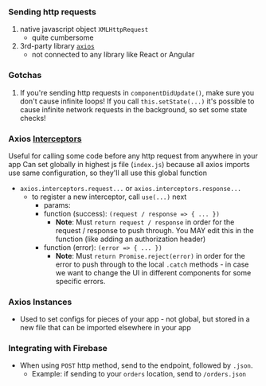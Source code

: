 ### Sending http requests
1) native javascript object `XMLHttpRequest`
    - quite cumbersome
1) 3rd-party library [`axios`](https://github.com/axios/axios)
    - not connected to any library like React or Angular

### Gotchas
1. If you're sending http requests in `componentDidUpdate()`, make sure you don't cause infinite loops! If you call `this.setState(...)` it's possible to cause infinite network requests in the background, so set some state checks!

### Axios [Interceptors](https://github.com/axios/axios#interceptors)
Useful for calling some code before any http request from anywhere in your app
Can set globally in highest js file (`index.js`) because all axios imports use same configuration, so they'll all use this global function
- `axios.interceptors.request...` or `axios.interceptors.response...`
    - to register a new interceptor, call `use(...)` next
        - params:
        - function (success): `(request / response => { ... })`
            - **Note**: Must `return request / response` in order for the request / response to push through. You MAY edit this in the function (like adding an authorization header)
        - function (error): `(error => { ... })`
            - **Note**: Must `return Promise.reject(error)` in order for the error to push through to the local `.catch` methods - in case we want to change the UI in different components for some specific errors.

### Axios Instances
- Used to set configs for pieces of your app - not global, but stored in a new file that can be imported elsewhere in your app

### Integrating with Firebase
- When using `POST` http method, send to the endpoint, followed by `.json`.
    - Example: if sending to your `orders` location, send to `/orders.json`